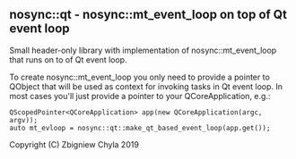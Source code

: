 
## nosync::qt - nosync::mt_event_loop on top of Qt event loop

Small header-only library with implementation of nosync::mt_event_loop that
runs on to of Qt event loop.

To create nosync::mt_event_loop you only need to provide a pointer to QObject
that will be used as context for invoking tasks in Qt event loop.
In most cases you'll just provide a pointer to your QCoreApplication, e.g.:

```
QScopedPointer<QCoreApplication> app(new QCoreApplication(argc, argv));
auto mt_evloop = nosync::qt::make_qt_based_event_loop(app.get());
```

Copyright (C) Zbigniew Chyla 2019
